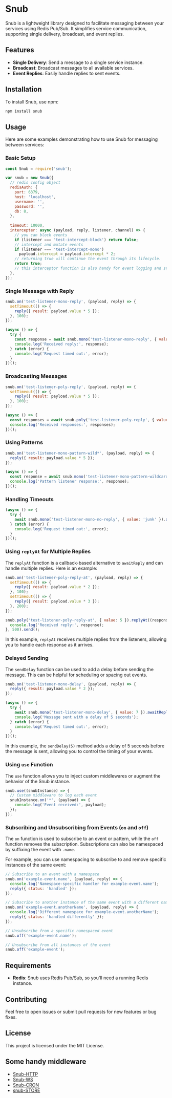 # Snub

Snub is a lightweight library designed to facilitate messaging between your services using Redis Pub/Sub. It simplifies service communication, supporting single delivery, broadcast, and event replies.

## Features

- **Single Delivery**: Send a message to a single service instance.
- **Broadcast**: Broadcast messages to all available services.
- **Event Replies**: Easily handle replies to sent events.

## Installation

To install Snub, use npm:

```sh
npm install snub
```

## Usage

Here are some examples demonstrating how to use Snub for messaging between services:

### Basic Setup

```js
const Snub = require('snub');

var snub = new Snub({
  // redis config object
  redisAuth: { 
    port: 6379,
    host: 'localhost',
    username: '',
    password: '',
    db: 8,
  },
  
  timeout: 10000,
  intercepter: async (payload, reply, listener, channel) => {
    // you can block events
    if (listener === 'test-intercept-block') return false;
    // intercept and mutate events
    if (listener === 'test-intercept-mono')
      payload.intercept = payload.intercept * 2;
    // returning true will continue the event through its lifecycle.
    return true;
    // this interceptor function is also handy for event logging and statistics.
  },
});
```

### Single Message with Reply

```js
snub.on('test-listener-mono-reply', (payload, reply) => {
  setTimeout(() => {
    reply({ result: payload.value * 5 });
  }, 100);
});

(async () => {
  try {
    const response = await snub.mono('test-listener-mono-reply', { value: 10 }).awaitReply().send();
    console.log('Received reply:', response);
  } catch (error) {
    console.log('Request timed out:', error);
  }
})();
```

### Broadcasting Messages

```js
snub.on('test-listener-poly-reply', (payload, reply) => {
  setTimeout(() => {
    reply({ result: payload.value * 5 });
  }, 100);
});

(async () => {
  const responses = await snub.poly('test-listener-poly-reply', { value: 5 }).awaitReply().send();
  console.log('Received responses:', responses);
})();
```

### Using Patterns

```js
snub.on('test-listener-mono-pattern-wild*', (payload, reply) => {
  reply({ result: payload.value * 5 });
});

(async () => {
  const response = await snub.mono('test-listener-mono-pattern-wildcard', { value: 4 }).awaitReply().send();
  console.log('Pattern listener response:', response);
})();
```

### Handling Timeouts

```js
(async () => {
  try {
    await snub.mono('test-listener-mono-no-reply', { value: 'junk' }).awaitReply().send();
  } catch (error) {
    console.log('Request timed out:', error);
  }
})();
```

### Using `replyAt` for Multiple Replies

The `replyAt` function is a callback-based alternative to `awaitReply` and can handle multiple replies. Here is an example:

```js
snub.on('test-listener-poly-reply-at', (payload, reply) => {
  setTimeout(() => {
    reply({ result: payload.value * 2 });
  }, 100);
  setTimeout(() => {
    reply({ result: payload.value * 3 });
  }, 200);
});

snub.poly('test-listener-poly-reply-at', { value: 5 }).replyAt((response) => {
  console.log('Received reply:', response);
}, 500).send();
```

In this example, `replyAt` receives multiple replies from the listeners, allowing you to handle each response as it arrives.

### Delayed Sending

The `sendDelay` function can be used to add a delay before sending the message. This can be helpful for scheduling or spacing out events.

```js
snub.on('test-listener-mono-delay', (payload, reply) => {
  reply({ result: payload.value * 2 });
});

(async () => {
  try {
    await snub.mono('test-listener-mono-delay', { value: 7 }).awaitReply().sendDelay(5);
    console.log('Message sent with a delay of 5 seconds');
  } catch (error) {
    console.log('Request timed out:', error);
  }
})();
```

In this example, the `sendDelay(5)` method adds a delay of 5 seconds before the message is sent, allowing you to control the timing of your events.

### Using `use` Function

The `use` function allows you to inject custom middlewares or augment the behavior of the Snub instance.

```js
snub.use((snubInstance) => {
  // Custom middleware to log each event
  snubInstance.on('*', (payload) => {
    console.log('Event received:', payload);
  });
});
```

### Subscribing and Unsubscribing from Events (`on` and `off`)

The `on` function is used to subscribe to an event or pattern, while the `off` function removes the subscription. Subscriptions can also be namespaced by suffixing the event with `.name`.

For example, you can use namespacing to subscribe to and remove specific instances of the same event:

```js
// Subscribe to an event with a namespace
snub.on('example-event.name', (payload, reply) => {
  console.log('Namespace-specific handler for example-event.name');
  reply({ status: 'handled' });
});

// Subscribe to another instance of the same event with a different namespace
snub.on('example-event.anotherName', (payload, reply) => {
  console.log('Different namespace for example-event.anotherName');
  reply({ status: 'handled differently' });
});

// Unsubscribe from a specific namespaced event
snub.off('example-event.name');

// Unsubscribe from all instances of the event
snub.off('example-event');
```

## Requirements

- **Redis**: Snub uses Redis Pub/Sub, so you'll need a running Redis instance.

## Contributing

Feel free to open issues or submit pull requests for new features or bug fixes.

## License

This project is licensed under the MIT License.

## Some handy middleware

- [Snub-HTTP](https://github.com/cokeeffekt/snub-http)
- [Snub-WS](https://github.com/cokeeffekt/snub-ws)
- [Snub-CRON](https://github.com/cokeeffekt/snub-cron)
- [snub-STORE](https://github.com/cokeeffekt/snub-store)

